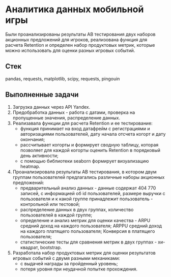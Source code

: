 # Аналитика данных мобильной игры
Были проанализированы результаты AB тестирования двух наборов акционных предложений для игроков, реализована функция для расчета Retention и определен набор продуктовых метрик, которые можно использовать для оценки разных игровых событий.

## Стек
pandas, requests, matplotlib, scipy, requests, pingouin

## Выполненные задачи
1. Загрузка данных через API Yandex.
2. Предобработка данных - работа с датами, проверка на пропущенные значения, распределение данных.
3. Реализавала функции для расчета Retention и ее тестирование: 
   - функция принимает на вход датафрейм с регистрациями и авторизациями пользователей, дату начала отсчета когорт и дату окончания;
   - рассчитывает когорты и формирует сводную таблицу, которая позволяет для каждой когорты оценить Retention в порядковый день активности;
   - с помощью библиотеки seaborn формирует визуализацию heatmap.
4. Проанализировала результаты AB тестирования, в котором двум группам пользователей предлагались различные наборы акционных предложений:
   - предварительный анализ данных -  данные содержат 404 770 записей, с информацией об id пользователей, размере выручки с пользователя и к какой группе принадлежит пользователь - контрольной или тестовой;
   - распределение данных в двух группах, количество пользователей в каждой группе;
   - определение и анализ метрик для оценки качества - ARPU средний доход на каждого пользователя; ARPPU средний доход на каждого платящего пользователя; Конверсия в платящего пользователя;
   - статистические тесты для сравнения метрик в двух группах - хи-квадрат, bootstrap.
5. Разработала набор продуктовых метрик для оценки результатов игровых событий с двумя разными механиками:
   - с выдачей награды за пройденный уровень;
   - потеря уровня при неудачной попытке прохождения.
